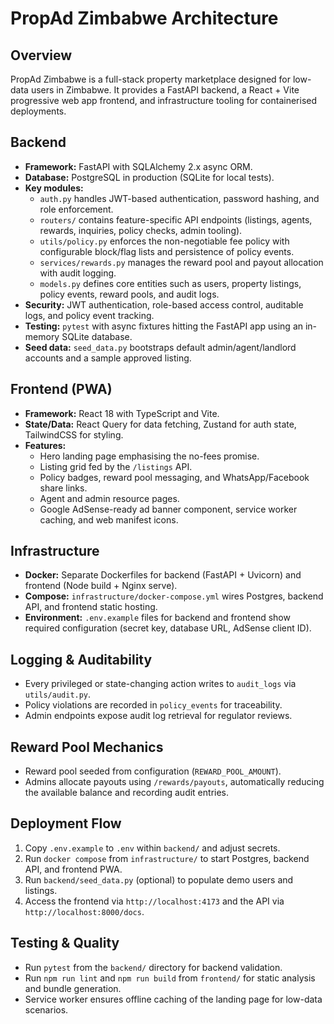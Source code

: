 # PropAd Zimbabwe Architecture

## Overview
PropAd Zimbabwe is a full-stack property marketplace designed for low-data users in Zimbabwe. It provides a FastAPI backend, a React + Vite progressive web app frontend, and infrastructure tooling for containerised deployments.

## Backend
- **Framework:** FastAPI with SQLAlchemy 2.x async ORM.
- **Database:** PostgreSQL in production (SQLite for local tests).
- **Key modules:**
  - `auth.py` handles JWT-based authentication, password hashing, and role enforcement.
  - `routers/` contains feature-specific API endpoints (listings, agents, rewards, inquiries, policy checks, admin tooling).
  - `utils/policy.py` enforces the non-negotiable fee policy with configurable block/flag lists and persistence of policy events.
  - `services/rewards.py` manages the reward pool and payout allocation with audit logging.
  - `models.py` defines core entities such as users, property listings, policy events, reward pools, and audit logs.
- **Security:** JWT authentication, role-based access control, auditable logs, and policy event tracking.
- **Testing:** `pytest` with async fixtures hitting the FastAPI app using an in-memory SQLite database.
- **Seed data:** `seed_data.py` bootstraps default admin/agent/landlord accounts and a sample approved listing.

## Frontend (PWA)
- **Framework:** React 18 with TypeScript and Vite.
- **State/Data:** React Query for data fetching, Zustand for auth state, TailwindCSS for styling.
- **Features:**
  - Hero landing page emphasising the no-fees promise.
  - Listing grid fed by the `/listings` API.
  - Policy badges, reward pool messaging, and WhatsApp/Facebook share links.
  - Agent and admin resource pages.
  - Google AdSense-ready ad banner component, service worker caching, and web manifest icons.

## Infrastructure
- **Docker:** Separate Dockerfiles for backend (FastAPI + Uvicorn) and frontend (Node build + Nginx serve).
- **Compose:** `infrastructure/docker-compose.yml` wires Postgres, backend API, and frontend static hosting.
- **Environment:** `.env.example` files for backend and frontend show required configuration (secret key, database URL, AdSense client ID).

## Logging & Auditability
- Every privileged or state-changing action writes to `audit_logs` via `utils/audit.py`.
- Policy violations are recorded in `policy_events` for traceability.
- Admin endpoints expose audit log retrieval for regulator reviews.

## Reward Pool Mechanics
- Reward pool seeded from configuration (`REWARD_POOL_AMOUNT`).
- Admins allocate payouts using `/rewards/payouts`, automatically reducing the available balance and recording audit entries.

## Deployment Flow
1. Copy `.env.example` to `.env` within `backend/` and adjust secrets.
2. Run `docker compose` from `infrastructure/` to start Postgres, backend API, and frontend PWA.
3. Run `backend/seed_data.py` (optional) to populate demo users and listings.
4. Access the frontend via `http://localhost:4173` and the API via `http://localhost:8000/docs`.

## Testing & Quality
- Run `pytest` from the `backend/` directory for backend validation.
- Run `npm run lint` and `npm run build` from `frontend/` for static analysis and bundle generation.
- Service worker ensures offline caching of the landing page for low-data scenarios.
